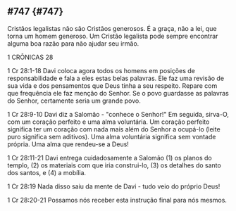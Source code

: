 ## #747 {#747}

Cristãos legalistas não são Cristãos generosos. É a graça, não a lei, que torna um homem generoso. Um Cristão legalista pode sempre encontrar alguma boa razão para não ajudar seu irmão.

1 CRÔNICAS 28

1 Cr 28:1-18 Davi coloca agora todos os homens em posições de responsabilidade e fala a eles estas belas palavras. Ele faz uma revisão de sua vida e dos pensamentos que Deus tinha a seu respeito. Repare com que frequência ele faz menção do Senhor. Se o povo guardasse as palavras do Senhor, certamente seria um grande povo.

1 Cr 28:9-10 Davi diz a Salomão - &quot;conhece o Senhor!&quot; Em seguida, sirva-O, com um coração perfeito e uma alma voluntária. Um coração perfeito significa ter um coração com nada mais além do Senhor a ocupá-lo (leite puro significa sem aditivos). Uma alma voluntária significa sem vontade própria. Uma alma que rendeu-se a Deus!

1 Cr 28:11-21 Davi entrega cuidadosamente a Salomão (1) os planos do templo, (2) os materiais com que iria construi-lo, (3) os detalhes do santo dos santos, e (4) a mobília.

1 Cr 28:19 Nada disso saiu da mente de Davi - tudo veio do próprio Deus!

1 Cr 28:20-21 Possamos nós receber esta instrução final para nós mesmos.